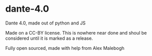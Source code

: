 # dante-4.0
Dante 4.0, made out of python and JS

Made on a CC-BY license. This is nowhere near done and shoul be considered until it is marked as a release.

Fully open sourced, made with help from Alex Malebogh
